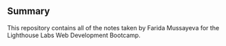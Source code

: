 ## Summary 

This repository contains all of the notes taken by Farida Mussayeva for the Lighthouse Labs Web Development Bootcamp.

